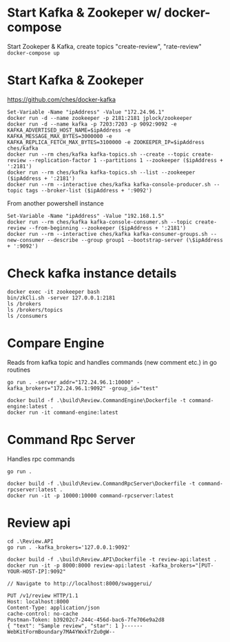# Start Kafka & Zookeper w/ docker-compose

Start Zookeper & Kafka, create topics "create-review", "rate-review"  
`docker-compose up`

# Start Kafka & Zookeper

https://github.com/ches/docker-kafka

```
Set-Variable -Name "ipAddress" -Value "172.24.96.1"
docker run -d --name zookeeper -p 2181:2181 jplock/zookeeper
docker run -d --name kafka -p 7203:7203 -p 9092:9092 -e KAFKA_ADVERTISED_HOST_NAME=$ipAddress -e KAFKA_MESSAGE_MAX_BYTES=3000000 -e KAFKA_REPLICA_FETCH_MAX_BYTES=3100000 -e ZOOKEEPER_IP=$ipAddress ches/kafka
docker run --rm ches/kafka kafka-topics.sh --create --topic create-review --replication-factor 1 --partitions 1 --zookeeper ($ipAddress + ':2181')
docker run --rm ches/kafka kafka-topics.sh --list --zookeeper ($ipAddress + ':2181')
docker run --rm --interactive ches/kafka kafka-console-producer.sh --topic tags --broker-list ($ipAddress + ':9092')
```

From another powershell instance

```
Set-Variable -Name "ipAddress" -Value "192.168.1.5"
docker run --rm ches/kafka kafka-console-consumer.sh --topic create-review --from-beginning --zookeeper ($ipAddress + ':2181')
docker run --rm --interactive ches/kafka kafka-consumer-groups.sh --new-consumer --describe --group group1 --bootstrap-server (\$ipAddress + ':9092')
```

# Check kafka instance details

```
docker exec -it zookeeper bash
bin/zkCli.sh -server 127.0.0.1:2181
ls /brokers
ls /brokers/topics
ls /consumers
```

# Compare Engine

Reads from kafka topic and handles commands (new comment etc.) in go routines

```
go run . -server_addr="172.24.96.1:10000" -kafka_brokers="172.24.96.1:9092" -group_id="test"

docker build -f .\build\Review.CommandEngine\Dockerfile -t command-engine:latest .
docker run -it command-engine:latest
```

# Command Rpc Server

Handles rpc commands

```
go run .

docker build -f .\build\Review.CommandRpcServer\Dockerfile -t command-rpcserver:latest .
docker run -it -p 10000:10000 command-rpcserver:latest
```

# Review api

```
cd .\Review.API
go run . -kafka_brokers='127.0.0.1:9092'

docker build -f .\build\Review.API\Dockerfile -t review-api:latest .
docker run -it -p 8000:8000 review-api:latest -kafka_brokers="[PUT-YOUR-HOST-IP]:9092"

// Navigate to http://localhost:8000/swaggerui/
```

```
PUT /v1/review HTTP/1.1
Host: localhost:8000
Content-Type: application/json
cache-control: no-cache
Postman-Token: b39202c7-244c-456d-bac6-7fe706e9a2d8
{ "text": "Sample review", "star": 1 }------WebKitFormBoundary7MA4YWxkTrZu0gW--
```

